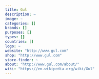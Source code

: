 ```yaml
---
title: Gul
description: ~
image: ~
categories: []
brands: []
purposes: []
types: []
countries: []
logo: ~
website: "http://www.gul.com"
shop: "http://www.gul.com"
store-finder: ~
about: "http://www.gul.com/about/"
wiki: "https://en.wikipedia.org/wiki/Gul"
---
```

